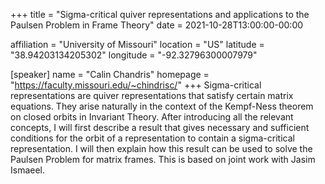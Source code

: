 +++
title = "Sigma-critical quiver representations and applications to the Paulsen Problem in Frame Theory"
date = 2021-10-28T13:00:00-00:00

affiliation = "University of Missouri"
location = "US"
latitude = "38.94203134205302"
longitude = "-92.32796300007979"

[speaker]
  name = "Calin Chandris"
  homepage = "https://faculty.missouri.edu/~chindrisc/"
+++
Sigma-critical representations are quiver representations that satisfy certain matrix equations. They arise naturally in the context of the Kempf-Ness theorem on closed orbits in Invariant Theory. After introducing all the relevant concepts, I will first describe a result that gives necessary and sufficient conditions for the orbit of a representation to contain a sigma-critical representation. I will then explain how this result can be used to solve the Paulsen Problem for matrix frames. This is based on joint work with Jasim Ismaeel.